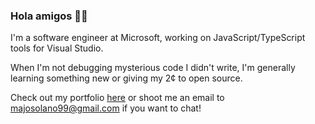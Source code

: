 ### Hola amigos 👋🏻

I'm a software engineer at Microsoft, working on JavaScript/TypeScript tools for Visual Studio.

When I'm not debugging mysterious code I didn't write, I'm generally learning something new or giving my 2¢ to open source.

Check out my portfolio [here](https://www.maria-sol-os.com/) or shoot me an email to majosolano99@gmail.com if you want to chat!
